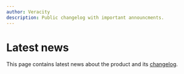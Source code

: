 ```yaml
---
author: Veracity
description: Public changelog with important announcments.
---
```


# Latest news
This page contains latest news about the product and its [changelog](#changelog).